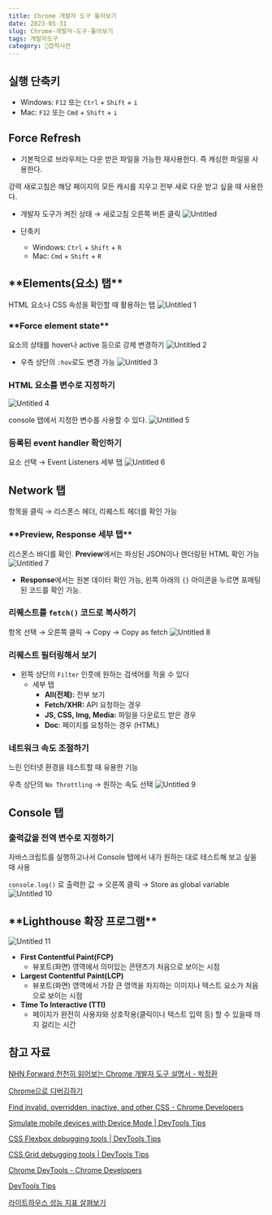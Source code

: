 ```yaml
---
title: Chrome 개발자 도구 톺아보기
date: 2023-05-31
slug: Chrome-개발자-도구-톺아보기
tags: 개발자도구
category: 🙏잡학사전
---
```


## 실행 단축키

- Windows: `F12` 또는 `Ctrl` + `Shift` + `i`
- Mac: `F12` 또는 `Cmd` + `Shift` + `i`

## Force Refresh

- 기본적으로 브라우저는 다운 받은 파일을 가능한 재사용한다. 즉 캐싱한 파일을 사용한다.

강력 새로고침은 해당 페이지의 모든 캐시를 지우고 전부 새로 다운 받고 싶을 때 사용한다.

- 개발자 도구가 켜진 상태 → 새로고침 오른쪽 버튼 클릭
  ![Untitled](https://github.com/shyjnnn/shyjnnn.dev/assets/81355590/08bf1e06-fdbb-4c6f-b560-de84433a1c75)

- 단축키
  - Windows: `Ctrl` + `Shift` + `R`
  - Mac: `Cmd` + `Shift` + `R`

## \***\*Elements(요소) 탭\*\***

HTML 요소나 CSS 속성을 확인할 때 활용하는 탭
![Untitled 1](https://github.com/shyjnnn/shyjnnn.dev/assets/81355590/38e09f96-2ba5-4ff4-8409-75b77a01f823)

### \***\*Force element state\*\***

요소의 상태를 hover나 active 등으로 강제 변경하기
![Untitled 2](https://github.com/shyjnnn/shyjnnn.dev/assets/81355590/07b7b709-7f7c-4e6c-856a-72ab589eb4ea)

- 우측 상단의 `:hov`로도 변경 가능
  ![Untitled 3](https://github.com/shyjnnn/shyjnnn.dev/assets/81355590/1e8962d3-41b5-4856-baf7-8bdd5b929df2)

### HTML 요소를 변수로 지정하기

![Untitled 4](https://github.com/shyjnnn/shyjnnn.dev/assets/81355590/8315dbb6-d804-44fa-a6b3-cbe2c309524d)

console 탭에서 지정한 변수를 사용할 수 있다.
![Untitled 5](https://github.com/shyjnnn/shyjnnn.dev/assets/81355590/1187fea2-c068-4472-9c7a-692bb2d8b708)

### 등록된 event handler 확인하기

요소 선택 → Event Listeners 세부 탭
![Untitled 6](https://github.com/shyjnnn/shyjnnn.dev/assets/81355590/c2fee0ef-8569-49d1-a3fa-3bd93f17a084)

## **Network 탭**

항목을 클릭 → 리스폰스 헤더, 리퀘스트 헤더를 확인 가능

### \***\*Preview, Response 세부 탭\*\***

리스폰스 바디를 확인. **Preview**에서는 파싱된 JSON이나 렌더링된 HTML 확인 가능
![Untitled 7](https://github.com/shyjnnn/shyjnnn.dev/assets/81355590/be5e7022-258a-4baf-adbd-061744252fdb)

- **Response**에서는 원본 데이터 확인 가능, 왼쪽 아래의 `{}` 아이콘을 누르면 포매팅된 코드를 확인 가능.

### **리퀘스트를 `fetch()` 코드로 복사하기**

항목 선택 → 오른쪽 클릭 → Copy → Copy as fetch
![Untitled 8](https://github.com/shyjnnn/shyjnnn.dev/assets/81355590/da46d934-ab74-4b64-8bba-f613f7ea6ec5)

### **리퀘스트 필터링해서 보기**

- 왼쪽 상단의 `Filter` 인풋에 원하는 검색어를 적을 수 있다
  - 세부 탭
    - **All(전체):** 전부 보기
    - **Fetch/XHR:** API 요청하는 경우
    - **JS, CSS, Img, Media:** 파일을 다운로드 받은 경우
    - **Doc**: 페이지를 요청하는 경우 (HTML)

### **네트워크 속도 조절하기**

느린 인터넷 환경을 테스트할 때 유용한 기능

우측 상단의 `No Throttling` → 원하는 속도 선택
![Untitled 9](https://github.com/shyjnnn/shyjnnn.dev/assets/81355590/ea936fac-5da0-47f3-8699-2437e03f9694)

## Console 탭

### 출력값을 전역 변수로 지정하기

자바스크립트를 실행하고나서 Console 탭에서 내가 원하는 대로 테스트해 보고 싶을 때 사용

`console.log()` 로 출력한 값 → 오른쪽 클릭 → Store as global variable
![Untitled 10](https://github.com/shyjnnn/shyjnnn.dev/assets/81355590/9bc9f874-d50b-4dc1-bfb4-80b7f9fa8e93)

## \***\*Lighthouse 확장 프로그램\*\***

![Untitled 11](https://github.com/shyjnnn/shyjnnn.dev/assets/81355590/c8b5be47-f710-4124-aecc-38580f95ddb5)

- **First Contentful Paint(FCP)**
  - 뷰포트(화면) 영역에서 의미있는 콘텐츠가 처음으로 보이는 시점
- **Largest Contentful Paint(LCP)**
  - 뷰포트(화면) 영역에서 가장 큰 영역을 차지하는 이미지나 텍스트 요소가 처음으로 보이는 시점
- **Time To Interactive (TTI)**
  - 페이지가 완전히 사용자와 상호작용(클릭이나 텍스트 입력 등) 할 수 있을때 까지 걸리는 시간

## 참고 자료

[NHN Forward 천천히 읽어보는 Chrome 개발자 도구 설명서 - 박정환](https://velog.io/@ansrjsdn/NHN-Forward-%EC%B2%9C%EC%B2%9C%ED%9E%88-%EC%9D%BD%EC%96%B4%EB%B3%B4%EB%8A%94-Chrome-%EA%B0%9C%EB%B0%9C%EC%9E%90-%EB%8F%84%EA%B5%AC-%EC%84%A4%EB%AA%85%EC%84%9C-%EB%B0%95%EC%A0%95%ED%99%98)

[Chrome으로 디버깅하기](https://ko.javascript.info/debugging-chrome)

[Find invalid, overridden, inactive, and other CSS - Chrome Developers](https://developer.chrome.com/docs/devtools/css/issues/)

[Simulate mobile devices with Device Mode | DevTools Tips](https://youtu.be/f7kokNyRe7U)

[CSS Flexbox debugging tools | DevTools Tips](https://youtu.be/J5n2aS37rpE)

[CSS Grid debugging tools | DevTools Tips](https://youtu.be/M8SlBgul8ao)

[Chrome DevTools - Chrome Developers](https://developer.chrome.com/docs/devtools/)

[DevTools Tips](https://devtoolstips.org/)

[라이트하우스 성능 지표 살펴보기](https://medium.com/jung-han/%EB%9D%BC%EC%9D%B4%ED%8A%B8%ED%95%98%EC%9A%B0%EC%8A%A4-%EC%84%B1%EB%8A%A5-%EC%A7%80%ED%91%9C-%EC%82%B4%ED%8E%B4%EB%B3%B4%EA%B8%B0-83df3dc96fb9)
